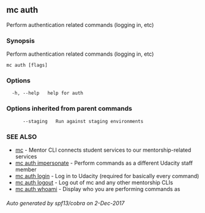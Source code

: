 ## mc auth

Perform authentication related commands (logging in, etc)

### Synopsis


Perform authentication related commands (logging in, etc)

```
mc auth [flags]
```

### Options

```
  -h, --help   help for auth
```

### Options inherited from parent commands

```
      --staging   Run against staging environments
```

### SEE ALSO
* [mc](mc.md)	 - Mentor CLI connects student services to our mentorship-related services
* [mc auth impersonate](mc_auth_impersonate.md)	 - Perform commands as a different Udacity staff member
* [mc auth login](mc_auth_login.md)	 - Log in to Udacity (required for basically every command)
* [mc auth logout](mc_auth_logout.md)	 - Log out of mc and any other mentorship CLIs
* [mc auth whoami](mc_auth_whoami.md)	 - Display who you are performing commands as

###### Auto generated by spf13/cobra on 2-Dec-2017
